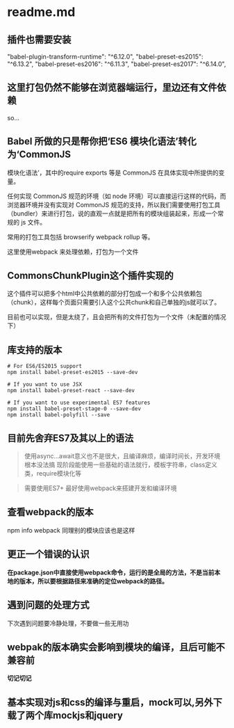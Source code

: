 # readme.md


## 插件也需要安装

"babel-plugin-transform-runtime": "^6.12.0",
"babel-preset-es2015": "^6.13.2",
"babel-preset-es2016": "^6.11.3",
"babel-preset-es2017": "^6.14.0",

## 这里打包仍然不能够在浏览器端运行，里边还有文件依赖

so...

## Babel 所做的只是帮你把‘ES6 模块化语法’转化为‘CommonJS 
模块化语法’，其中的require exports 等是 CommonJS 在具体实现中所提供的变量。

任何实现 CommonJS 规范的环境（如 node 环境）可以直接运行这样的代码，而浏览器环境并没有实现对 CommonJS 规范的支持，所以我们需要使用打包工具（bundler）来进行打包，说的直观一点就是把所有的模块组装起来，形成一个常规的 js 文件。

常用的打包工具包括 browserify webpack rollup 等。

这里使用webpack 来处理依赖，打包为一个文件


## CommonsChunkPlugin这个插件实现的

这个插件可以把多个html中公共依赖的部分打包成一个和多个公共依赖包（chunk），这样每个页面只需要引入这个公共chunk和自己单独的js就可以了。

目前也可以实现，但是太绕了，且会把所有的文件打包为一个文件（未配置的情况下）

## 库支持的版本
```
# For ES6/ES2015 support
npm install babel-preset-es2015 --save-dev

# If you want to use JSX
npm install babel-preset-react --save-dev

# If you want to use experimental ES7 features
npm install babel-preset-stage-0 --save-dev
npm install babel-polyfill --save
```

## 目前先舍弃ES7及其以上的语法

> 使用async...await意义也不是很大，且编译麻烦，编译时间长，开发环境根本没法搞
现阶段能使用一些基础的语法就行，模板字符串，class定义类，require模块化等

> 需要使用ES7+ 最好使用webpack来搭建开发和编译环境

## 查看webpack的版本

npm info webpack
同理别的模块应该也是这样

## 更正一个错误的认识

**在package.json中直接使用webpack命令，运行的是全局的方法，不是当前本地的版本，所以要根据路径来准确的定位webpack的路径。**

## 遇到问题的处理方式

下次遇到问题要冷静处理，不要做一些无用功

## webpak的版本确实会影响到模块的编译，且后可能不兼容前
**切记切记**

## 基本实现对js和css的编译与重启，mock可以,另外下载了两个库mockjs和jquery